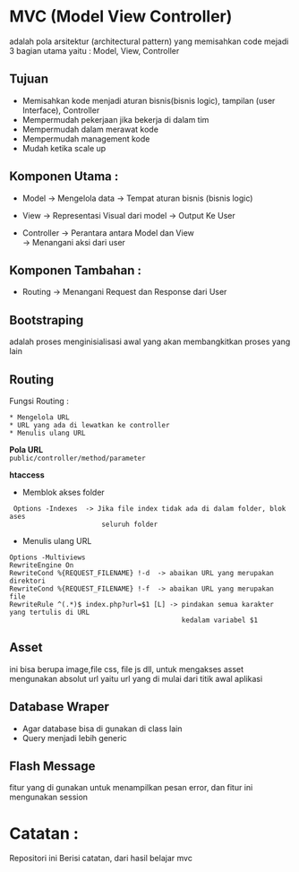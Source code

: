 # MVC (Model View Controller)
adalah pola arsitektur (architectural pattern) yang memisahkan code mejadi 3 bagian utama
yaitu : Model, View, Controller

## Tujuan
* Memisahkan kode menjadi aturan bisnis(bisnis logic), tampilan (user Interface), Controller
* Mempermudah pekerjaan jika bekerja di dalam tim
* Mempermudah dalam merawat kode
* Mempermudah management kode
* Mudah ketika scale up

## Komponen Utama :
* Model
      -> Mengelola data
      -> Tempat aturan bisnis (bisnis logic)

* View
      -> Representasi Visual dari model
      -> Output Ke User

* Controller
      -> Perantara antara Model dan View  
      -> Menangani aksi dari user

## Komponen Tambahan :
* Routing
       -> Menangani Request dan Response dari User


## Bootstraping
  adalah proses menginisialisasi awal yang akan membangkitkan proses yang lain


## Routing
Fungsi Routing :
```
* Mengelola URL
* URL yang ada di lewatkan ke controller
* Menulis ulang URL
```
**Pola URL**  
`` public/controller/method/parameter ``

**htaccess**
* Memblok akses folder  
```
 Options -Indexes  -> Jika file index tidak ada di dalam folder, blok ases
                       seluruh folder
```   

* Menulis ulang URL  
```
Options -Multiviews   
RewriteEngine On
RewriteCond %{REQUEST_FILENAME} !-d  -> abaikan URL yang merupakan direktori
RewriteCond %{REQUEST_FILENAME} !-f  -> abaikan URL yang merupakan file
RewriteRule ^(.*)$ index.php?url=$1 [L] -> pindakan semua karakter yang tertulis di URL
                                           kedalam variabel $1
```

## Asset
ini bisa berupa image,file css, file js dll, untuk mengakses asset mengunakan
absolut url yaitu url yang di mulai dari titik awal aplikasi

## Database Wraper
* Agar database bisa di gunakan di class lain
* Query menjadi lebih generic

## Flash Message
fitur yang di gunakan untuk menampilkan pesan error, dan fitur ini mengunakan session

# Catatan :
Repositori ini Berisi catatan, dari hasil belajar mvc

